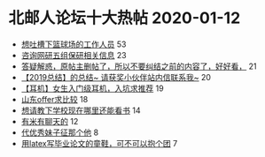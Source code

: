 # 北邮人论坛十大热帖 2020-01-12

- [想吐槽下篮球场的工作人员](https://bbs.byr.cn/article/Basketball/612236) 53
- [咨询网研五组保研相关信息](https://bbs.byr.cn/article/AimGraduate/1179442) 23
- [答疑解惑，原帖主删帖了，所以不要纠结之前的内容了，好好看，](https://bbs.byr.cn/article/Feeling/3136626) 21
- [【2019总结】的总结~ 请获奖小伙伴站内信联系我~](https://bbs.byr.cn/article/WorkLife/1139231) 20
- [【耳机】女生入门级耳机，入坑求推荐](https://bbs.byr.cn/article/DigiLife/313452) 19
- [山东offer求比较](https://bbs.byr.cn/article/Job/2075542) 18
- [想请教下学校现在哪里还能看书](https://bbs.byr.cn/article/StudyShare/195138) 14
- [有米有聊天的](https://bbs.byr.cn/article/Talking/6178325) 12
- [代优秀妹子征那个他](https://bbs.byr.cn/article/Friends/1949965) 8
- [用latex写毕业论文的童鞋，可不可以抱个团](https://bbs.byr.cn/article/Paper/36526) 7


